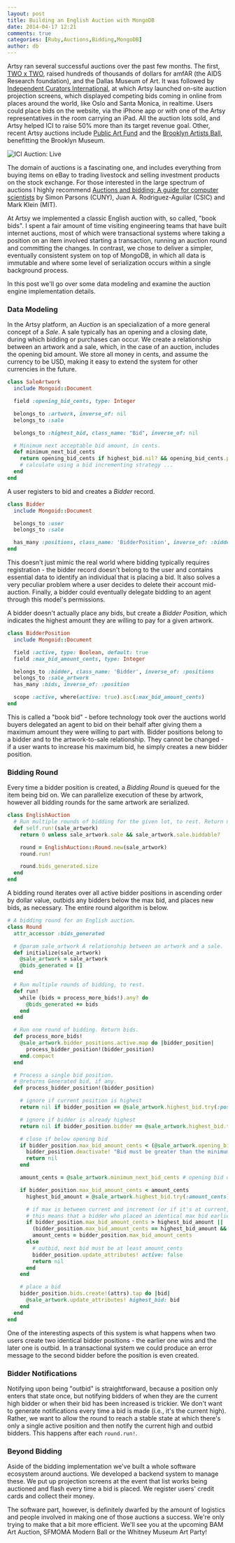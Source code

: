 ```yaml
---
layout: post
title: Building an English Auction with MongoDB
date: 2014-04-17 12:21
comments: true
categories: [Ruby,Auctions,Bidding,MongoDB]
author: db
---
```


Artsy ran several successful auctions over the past few months. The first, [TWO x TWO](https://artsy.net/feature/two-x-two), raised hundreds of thousands of dollars for amfAR (the AIDS Research foundation), and the Dallas Museum of Art. It was followed by [Independent Curators International](https://artsy.net/feature/ici-benefit-auction), at which Artsy launched on-site auction projection screens, which displayed competing bids coming in online from places around the world, like Oslo and Santa Monica, in realtime. Users could place bids on the website, via the iPhone app or with one of the Artsy representatives in the room carrying an iPad.  All the auction lots sold, and Artsy helped ICI to raise 50% more than its target revenue goal. Other, recent Artsy auctions include [Public Art Fund](https://artsy.net/feature/public-art-fund-2014-spring-benefit) and the [Brooklyn Artists Ball](https://artsy.net/feature/brooklyn-artists-ball), benefitting the Brooklyn Museum.

![ICI Auction: Live](/images/2014-04-17-implementing-bidding-in-an-english-auction-with-mongodb/ici-live-auction.jpg)

The domain of auctions is a fascinating one, and includes everything from buying items on eBay to trading livestock and selling investment products on the stock exchange. For those interested in the large spectrum of auctions I highly recommend [Auctions and bidding: A guide for computer
scientists](http://www.sci.brooklyn.cuny.edu/~parsons/projects/mech-design/publications/bluffers-final.pdf) by Simon Parsons (CUNY), Juan A. Rodriguez-Aguilar (CSIC) and Mark Klein (MIT).

At Artsy we implemented a classic English auction with, so called, "book bids". I spent a fair amount of time visiting engineering teams that have built internet auctions, most of which were transactional systems where taking a position on an item involved starting a transaction, running an auction round and committing the changes. In contrast, we chose to deliver a simpler, eventually consistent system on top of MongoDB, in which all data is immutable and where some level of serialization occurs within a single background process.

In this post we'll go over some data modeling and examine the auction engine implementation details.

<!-- more -->

### Data Modeling

In the Artsy platform, an *Auction* is an specialization of a more general concept of a *Sale*. A sale typically has an opening and a closing date, during which bidding or purchases can occur. We create a relationship between an artwork and a sale, which, in the case of an auction, includes the opening bid amount. We store all money in cents, and assume the currency to be USD, making it easy to extend the system for other currencies in the future.

``` ruby
class SaleArtwork
  include Mongoid::Document

  field :opening_bid_cents, type: Integer

  belongs_to :artwork, inverse_of: nil
  belongs_to :sale

  belongs_to :highest_bid, class_name: "Bid", inverse_of: nil

  # Minimum next acceptable bid amount, in cents.
  def minimum_next_bid_cents
    return opening_bid_cents if highest_bid.nil? && opening_bid_cents.present?
    # calculate using a bid incrementing strategy ...
  end
end
```

A user registers to bid and creates a *Bidder* record.

``` ruby
class Bidder
  include Mongoid::Document

  belongs_to :user
  belongs_to :sale

  has_many :positions, class_name: 'BidderPosition', inverse_of: :bidder
end
```

This doesn't just mimic the real world where bidding typically requires registration - the bidder record doesn't belong to the user and contains essential data to identify an individual that is placing a bid. It also solves a very peculiar problem where a user decides to delete their account mid-auction. Finally, a bidder could eventually delegate bidding to an agent through this model's permissions.

A bidder doesn't actually place any bids, but create a *Bidder Position*, which indicates the highest amount they are willing to pay for a given artwork.

``` ruby
class BidderPosition
  include Mongoid::Document

  field :active, type: Boolean, default: true
  field :max_bid_amount_cents, type: Integer

  belongs_to :bidder, class_name: 'Bidder', inverse_of: :positions
  belongs_to :sale_artwork
  has_many :bids, inverse_of: :position

  scope :active, where(active: true).asc(:max_bid_amount_cents)
end
```

This is called a "book bid" - before technology took over the auctions world buyers delegated an agent to bid on their behalf after giving them a maximum amount they were willing to part with. Bidder positions belong to a bidder and to the artwork-to-sale relationship. They cannot be changed - if a user wants to increase his maximum bid, he simply creates a new bidder position.

### Bidding Round

Every time a bidder position is created, a *Bidding Round* is queued for the item being bid on. We can parallelize execution of these by artwork, however all bidding rounds for the same artwork are serialized.

``` ruby
class EnglishAuction
  # Run multiple rounds of bidding for the given lot, to rest. Return number of bids generated.
  def self.run!(sale_artwork)
    return 0 unless sale_artwork.sale && sale_artwork.sale.biddable?

    round = EnglishAuction::Round.new(sale_artwork)
    round.run!

    round.bids_generated.size
  end
end
```

A bidding round iterates over all active bidder positions in ascending order by dollar value, outbids any bidders below the max bid, and places new bids, as necessary. The entire round algorithm is below.

``` ruby
# A bidding round for an English auction.
class Round
  attr_accessor :bids_generated

  # @param sale_artwork A relationship between an artwork and a sale.
  def initialize(sale_artwork)
    @sale_artwork = sale_artwork
    @bids_generated = []
  end

  # Run multiple rounds of bidding, to rest.
  def run!
    while (bids = process_more_bids!).any? do
      @bids_generated += bids
    end
  end

  # Run one round of bidding. Return bids.
  def process_more_bids!
    @sale_artwork.bidder_positions.active.map do |bidder_position|
      process_bidder_position!(bidder_position)
    end.compact
  end

  # Process a single bid position.
  # @returns Generated bid, if any.
  def process_bidder_position!(bidder_position)

    # ignore if current position is highest
    return nil if bidder_position == @sale_artwork.highest_bid.try(:position)

    # ignore if bidder is already highest
    return nil if bidder_position.bidder == @sale_artwork.highest_bid.try(:position).try(:bidder)

    # close if below opening bid
    if bidder_position.max_bid_amount_cents < (@sale_artwork.opening_bid_cents || 1)
      bidder_position.deactivate! "Bid must be greater than the minimum bid of #{@sale_artwork.opening_bid_cents}."
      return nil
    end

    amount_cents = @sale_artwork.minimum_next_bid_cents # opening bid or an increment thereafter

    if bidder_position.max_bid_amount_cents < amount_cents
      highest_bid_amount = @sale_artwork.highest_bid.try(:amount_cents) || 0

      # if max is between current and increment (or if it's at current, but earlier), bid max anyway
      # this means that a bidder who placed an identical max bid earlier becomes the highest bidder
      if bidder_position.max_bid_amount_cents > highest_bid_amount ||
        (bidder_position.max_bid_amount_cents == highest_bid_amount && bidder_position.id < @sale_artwork.highest_bid.position.id)
        amount_cents = bidder_position.max_bid_amount_cents
      else
        # outbid, next bid must be at least amount_cents
        bidder_position.update_attributes! active: false
        return nil
      end
    end

    # place a bid
    bidder_position.bids.create!(attrs).tap do |bid|
      @sale_artwork.update_attributes! highest_bid: bid
    end
  end
end
```

One of the interesting aspects of this system is what happens when two users create two identical bidder positions - the earlier one wins and the later one is outbid. In a transactional system we could produce an error message to the second bidder before the position is even created.

### Bidder Notifications

Notifying upon being "outbid" is straightforward, because a position only enters that state once, but notifying bidders of when they are the current high bidder or when their bid has been increased is trickier. We don't want to generate notifications every time a bid is made (i.e., it's the current high). Rather, we want to allow the round to reach a stable state at which there's only a single active position and then notify the current high and outbid bidders. This happens after each `round.run!`.

### Beyond Bidding

Aside of the bidding implementation we've built a whole software ecosystem around auctions. We developed a backend system to manage these. We put up projection screens at the event that list works being auctioned and flash every time a bid is placed. We register users' credit cards and collect their money.

The software part, however, is definitely dwarfed by the amount of logistics and people involved in making one of those auctions a success. We're only trying to make that a bit more efficient. We'll see you at the upcoming BAM Art Auction, SFMOMA Modern Ball or the Whitney Museum Art Party!
